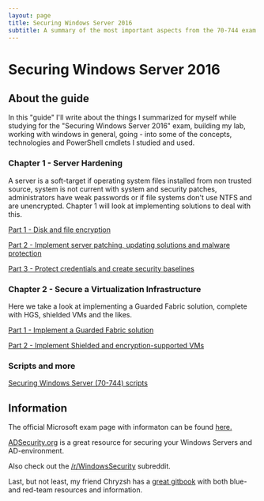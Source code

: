 ```yaml
---
layout: page
title: Securing Windows Server 2016
subtitle: A summary of the most important aspects from the 70-744 exam
---
```


# Securing Windows Server 2016

## About the guide

In this "guide" I'll write about the things I summarized for myself while studying for the "Securing Windows Server 2016" exam, building my lab, working with windows in general, going  - into some of the concepts, technologies and PowerShell cmdlets I studied and used.

### Chapter 1 - Server Hardening

A server is a soft-target if operating system files installed from non trusted source, system is not current with system and security patches, administrators have weak passwords or if file systems don't use NTFS and are unencrypted. Chapter 1 will look at implementing solutions to deal with this.

[Part 1 - Disk and file encryption](https://www.infernux.no/2018-10-22-securingwindowsserver11/)

[Part 2 - Implement server patching, updating solutions and malware protection](https://www.infernux.no/2018-10-28-securingwindowsserver12/)

[Part 3 - Protect credentials and create security baselines](https://www.infernux.no/2018-11-01-securingwindowsserver13/)

### Chapter 2 - Secure a Virtualization Infrastructure

Here we take a look at implementing a Guarded Fabric solution, complete with HGS, shielded VMs and the likes.

[Part 1 - Implement a Guarded Fabric solution](https://www.infernux.no/2018-11-12-securingwindowsserver21/)

[Part 2 - Implement Shielded and encryption-supported VMs](https://www.infernux.no/SecuringWindowsServer/)

### Scripts and more

[Securing Windows Server (70-744) scripts](https://www.infernux.no/2018-09-18-powershell/)

## Information

The official Microsoft exam page with informaton can be found [here.](https://www.microsoft.com/en-us/learning/exam-70-744.aspx)

[ADSecurity.org](https://adsecurity.org/) is a great resource for securing your Windows Servers and AD-environment.

Also check out the [/r/WindowsSecurity](https://www.reddit.com/r/WindowsSecurity) subreddit.

Last, but not least, my friend Chryzsh has a [great gitbook](https://hunter2.gitbook.io/darthsidious/) with both blue- and red-team resources and information.